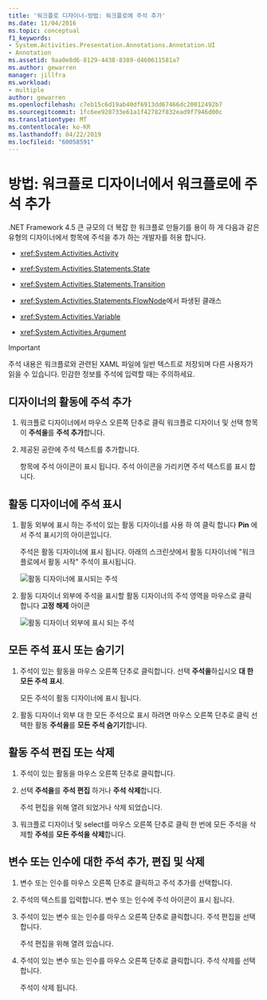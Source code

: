 ```yaml
---
title: '워크플로 디자이너-방법: 워크플로에 주석 추가'
ms.date: 11/04/2016
ms.topic: conceptual
f1_keywords:
- System.Activities.Presentation.Annotations.Annotation.UI
- Annotation
ms.assetid: 9aa0e8d6-8129-4438-8389-d460611581a7
ms.author: gewarren
manager: jillfra
ms.workload:
- multiple
author: gewarren
ms.openlocfilehash: c7eb15c6d19ab40df6913dd67466dc20012492b7
ms.sourcegitcommit: 1fc6ee928733e61a1f42782f832ead9f7946d00c
ms.translationtype: MT
ms.contentlocale: ko-KR
ms.lasthandoff: 04/22/2019
ms.locfileid: "60058591"
---
```

# <a name="how-to-add-comments-to-a-workflow-in-the-workflow-designer"></a>방법: 워크플로 디자이너에서 워크플로에 주석 추가

.NET Framework 4.5 큰 규모의 더 복잡 한 워크플로 만들기를 용이 하 게 다음과 같은 유형의 디자이너에서 항목에 주석을 추가 하는 개발자를 허용 합니다.

- <xref:System.Activities.Activity>

- <xref:System.Activities.Statements.State>

- <xref:System.Activities.Statements.Transition>

- <xref:System.Activities.Statements.FlowNode>에서 파생된 클래스

- <xref:System.Activities.Variable>

- <xref:System.Activities.Argument>

> [!IMPORTANT]
> 주석 내용은 워크플로와 관련된 XAML 파일에 일반 텍스트로 저장되며 다른 사용자가 읽을 수 있습니다. 민감한 정보를 주석에 입력할 때는 주의하세요.

## <a name="adding-an-annotation-to-an-activity-in-the-designer"></a>디자이너의 활동에 주석 추가

1. 워크플로 디자이너에서 마우스 오른쪽 단추로 클릭 워크플로 디자이너 및 선택 항목이 **주석을**를 **주석 추가**합니다.

1. 제공된 공란에 주석 텍스트를 추가합니다.

   항목에 주석 아이콘이 표시 됩니다. 주석 아이콘을 가리키면 주석 텍스트를 표시 합니다.

## <a name="displaying-an-annotation-in-an-activitys-designer"></a>활동 디자이너에 주석 표시

1. 활동 외부에 표시 하는 주석이 있는 활동 디자이너를 사용 하 여 클릭 합니다 **Pin** 에서 주석 표시기의 아이콘입니다.

   주석은 활동 디자이너에 표시 됩니다. 아래의 스크린샷에서 활동 디자이너에 "워크플로에서 활동 시작" 주석이 표시됩니다.

   ![활동 디자이너에 표시되는 주석](../workflow-designer/media/annotationindesigner.png)

2. 활동 디자이너 외부에 주석을 표시할 활동 디자이너의 주석 영역을 마우스로 클릭 합니다 **고정 해제** 아이콘

   ![활동 디자이너 외부에 표시 되는 주석](../workflow-designer/media/annotationoutsidedesigner.png)

## <a name="showing-or-hiding-all-annotations"></a>모든 주석 표시 또는 숨기기

1. 주석이 있는 활동을 마우스 오른쪽 단추로 클릭합니다. 선택 **주석을**하십시오 **대 한 모든 주석 표시**.

   모든 주석이 활동 디자이너에 표시 됩니다.

1. 활동 디자이너 외부 대 한 모든 주석으로 표시 하려면 마우스 오른쪽 단추로 클릭 선택한 활동 **주석을**를 **모든 주석 숨기기**합니다.

## <a name="editing-or-deleting-an-annotation-for-an-activity"></a>활동 주석 편집 또는 삭제

1. 주석이 있는 활동을 마우스 오른쪽 단추로 클릭합니다.

1. 선택 **주석을**를 **주석 편집** 하거나 **주석 삭제**합니다.

   주석 편집을 위해 열려 되었거나 삭제 되었습니다.

1. 워크플로 디자이너 및 select를 마우스 오른쪽 단추로 클릭 한 번에 모든 주석을 삭제할 **주석**를 **모든 주석을 삭제**합니다.

## <a name="adding-editing-and-deleting-an-annotation-for-a-variable-or-argument"></a>변수 또는 인수에 대한 주석 추가, 편집 및 삭제

1. 변수 또는 인수를 마우스 오른쪽 단추로 클릭하고 주석 추가를 선택합니다.

1. 주석의 텍스트를 입력합니다. 변수 또는 인수에 주석 아이콘이 표시 됩니다.

1. 주석이 있는 변수 또는 인수를 마우스 오른쪽 단추로 클릭합니다. 주석 편집을 선택합니다.

   주석 편집을 위해 열려 있습니다.

1. 주석이 있는 변수 또는 인수를 마우스 오른쪽 단추로 클릭합니다. 주석 삭제를 선택합니다.

   주석이 삭제 됩니다.